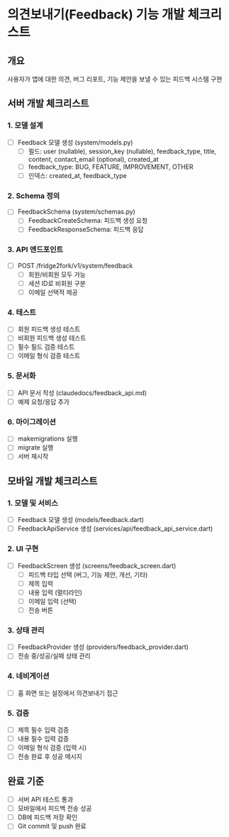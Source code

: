 # 의견보내기(Feedback) 기능 개발 체크리스트

## 개요
사용자가 앱에 대한 의견, 버그 리포트, 기능 제안을 보낼 수 있는 피드백 시스템 구현

## 서버 개발 체크리스트

### 1. 모델 설계
- [ ] Feedback 모델 생성 (system/models.py)
  - [ ] 필드: user (nullable), session_key (nullable), feedback_type, title, content, contact_email (optional), created_at
  - [ ] feedback_type: BUG, FEATURE, IMPROVEMENT, OTHER
  - [ ] 인덱스: created_at, feedback_type

### 2. Schema 정의
- [ ] FeedbackSchema (system/schemas.py)
  - [ ] FeedbackCreateSchema: 피드백 생성 요청
  - [ ] FeedbackResponseSchema: 피드백 응답

### 3. API 엔드포인트
- [ ] POST /fridge2fork/v1/system/feedback
  - [ ] 회원/비회원 모두 가능
  - [ ] 세션 ID로 비회원 구분
  - [ ] 이메일 선택적 제공

### 4. 테스트
- [ ] 회원 피드백 생성 테스트
- [ ] 비회원 피드백 생성 테스트
- [ ] 필수 필드 검증 테스트
- [ ] 이메일 형식 검증 테스트

### 5. 문서화
- [ ] API 문서 작성 (claudedocs/feedback_api.md)
- [ ] 예제 요청/응답 추가

### 6. 마이그레이션
- [ ] makemigrations 실행
- [ ] migrate 실행
- [ ] 서버 재시작

## 모바일 개발 체크리스트

### 1. 모델 및 서비스
- [ ] Feedback 모델 생성 (models/feedback.dart)
- [ ] FeedbackApiService 생성 (services/api/feedback_api_service.dart)

### 2. UI 구현
- [ ] FeedbackScreen 생성 (screens/feedback_screen.dart)
  - [ ] 피드백 타입 선택 (버그, 기능 제안, 개선, 기타)
  - [ ] 제목 입력
  - [ ] 내용 입력 (멀티라인)
  - [ ] 이메일 입력 (선택)
  - [ ] 전송 버튼

### 3. 상태 관리
- [ ] FeedbackProvider 생성 (providers/feedback_provider.dart)
- [ ] 전송 중/성공/실패 상태 관리

### 4. 네비게이션
- [ ] 홈 화면 또는 설정에서 의견보내기 접근

### 5. 검증
- [ ] 제목 필수 입력 검증
- [ ] 내용 필수 입력 검증
- [ ] 이메일 형식 검증 (입력 시)
- [ ] 전송 완료 후 성공 메시지

## 완료 기준
- [ ] 서버 API 테스트 통과
- [ ] 모바일에서 피드백 전송 성공
- [ ] DB에 피드백 저장 확인
- [ ] Git commit 및 push 완료
